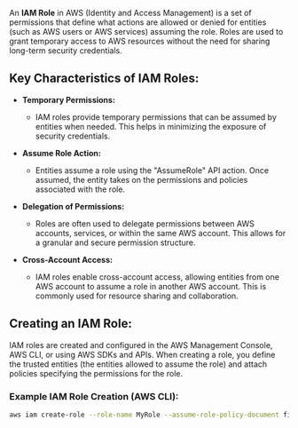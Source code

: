 
An **IAM Role** in AWS (Identity and Access Management) is a set of permissions that define what actions are allowed or denied for entities (such as AWS users or AWS services) assuming the role. Roles are used to grant temporary access to AWS resources without the need for sharing long-term security credentials.

## Key Characteristics of IAM Roles:

- **Temporary Permissions:**
  - IAM roles provide temporary permissions that can be assumed by entities when needed. This helps in minimizing the exposure of security credentials.

- **Assume Role Action:**
  - Entities assume a role using the "AssumeRole" API action. Once assumed, the entity takes on the permissions and policies associated with the role.

- **Delegation of Permissions:**
  - Roles are often used to delegate permissions between AWS accounts, services, or within the same AWS account. This allows for a granular and secure permission structure.

- **Cross-Account Access:**
  - IAM roles enable cross-account access, allowing entities from one AWS account to assume a role in another AWS account. This is commonly used for resource sharing and collaboration.

## Creating an IAM Role:

IAM roles are created and configured in the AWS Management Console, AWS CLI, or using AWS SDKs and APIs. When creating a role, you define the trusted entities (the entities allowed to assume the role) and attach policies specifying the permissions for the role.

### Example IAM Role Creation (AWS CLI):

```sh
aws iam create-role --role-name MyRole --assume-role-policy-document file://trust
